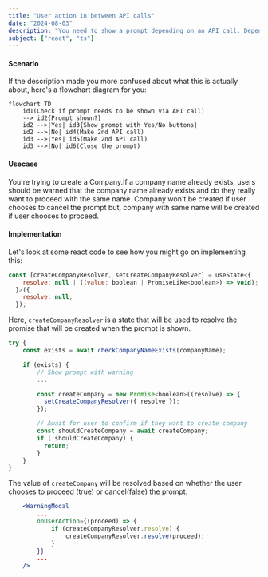 ```yaml
---
title: "User action in between API calls"
date: "2024-08-03"
description: "You need to show a prompt depending on an API call. Depending on the user's action, you need to make another subsequent API call"
subject: ["react", "ts"]
---
```


#### Scenario

If the description made you more confused about what this is actually about, here's a flowchart
diagram for you:

```mermaid
flowchart TD
    id1(Check if prompt needs to be shown via API call)
    --> id2{Prompt shown?}
    id2 -->|Yes| id3{Show prompt with Yes/No buttons}
    id2 -->|No| id4(Make 2nd API call)
    id3 -->|Yes| id5(Make 2nd API call)
    id3 -->|No| id6(Close the prompt)
```

#### Usecase

You're trying to create a Company.If a company name already exists, users should be warned that
the company name already exists and do they really want to proceed with the same name. Company won't be created
if user chooses to cancel the prompt but, company with same name will be created if user chooses to proceed.

#### Implementation

Let's look at some react code to see how you might go on implementing this:

```jsx
const [createCompanyResolver, setCreateCompanyResolver] = useState<{
    resolve: null | ((value: boolean | PromiseLike<boolean>) => void);
  }>({
    resolve: null,
  });
```

Here, `createCompanyResolver` is a state that will be used to resolve the promise that will be created when the prompt is shown.

```jsx
try {
    const exists = await checkCompanyNameExists(companyName);

    if (exists) {
        // Show prompt with warning
        ...

        const createCompany = new Promise<boolean>((resolve) => {
          setCreateCompanyResolver({ resolve });
        });

        // Await for user to confirm if they want to create company
        const shouldCreateCompany = await createCompany;
        if (!shouldCreateCompany) {
          return;
        }
    }
}
```

The value of `createCompany` will be resolved based on whether the user chooses to proceed (true) or cancel(false) the prompt.

```jsx
    <WarningModal
        ...
        onUserAction={(proceed) => {
            if (createCompanyResolver.resolve) {
                createCompanyResolver.resolve(proceed);
            }
        }}
        ...
    />
```
